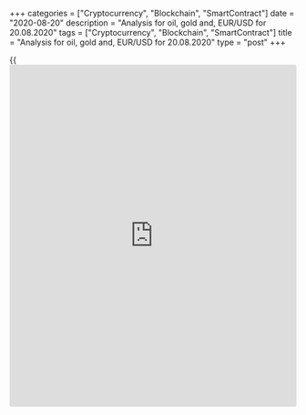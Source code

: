 +++
categories = ["Cryptocurrency", "Blockchain", "SmartContract"]
date = "2020-08-20"
description = "Analysis for oil, gold and, EUR/USD for 20.08.2020"
tags = ["Cryptocurrency", "Blockchain", "SmartContract"]
title = "Analysis for oil, gold and, EUR/USD for 20.08.2020"
type = "post"
+++

{{<iframe id="large-banner" src="https://www.bounty.group/#slide=1.0" width="100%" height="600" scrolling="no" style="border: 0px solid rgb(216, 221, 230); border-radius: 3px;">}}

August 20, 2020

August 20, 2020

Analysis for oil, gold and, EUR/USD for 20.08.2020Alex Rodionov

##  **Oil price forecast** **for** **today:** ** **USCrude****
******analysis**

WTI oil is trading in the middle-term uptrend with an upside target at
Target Zone 6 [49.17 - 48.42]. The week, I recommend entering purchases
according to the pattern in the broken-out TZ5 and in the key support
zone [37.23 – 36.61] if the price reaches it in the correction.

![LiteForex: Analysis for oil, gold and, EUR/USD for 20.08.2020][1]

In the shorter timeframe, oil is trading in the short-term uptrend.
Bulls are trying to break out the resistance Additional Zone [42.70 –
42.55]. The price is trading under the resistance, so we enter sell
trades with the target at the trend key support Intermediary Zone [40.33
– 40.02].

If AZ is broken out with the consolidation, we shall buy oil, and the
upside target will be Gold Zone 5 [45.04 - 44.67].

The trend key support is far from the current prices, in the zone of
[40.33 — 40.02].

![LiteForex: Analysis for oil, gold and, EUR/USD for 20.08.2020][2]

###  **[USCrude][3]Trading ideas for today:**

  1. Sell according to the pattern in Additional Zone [42.70 - 42.55]. TakeProfit: Intermediary Zone [40.33 - 40.02]. StopLoss: according to the pattern.
  2. If Additional Zone [42.70 – 42.55] is broken out upside, buy. TakeProfit: Gold Zone 5 [45.04 - 44.67]. StopLoss: below the next local low.

* * *

##  **Gold price forecast for today: XAUUSD analysis**

Amid yesterday’s [news](https://www.letsplayfx.com/blog/forex-news-website/), the gold prices fell to the key support of the
middle-term uptrend, according to the methodology. The key support is in
the zone of [1922.4 - 1913.1]. We shall monitor buyers’ activity in this
zone in the next few days. If there is a buy pattern, we shall enter a
long trade with the target at the high of this week.

![LiteForex: Analysis for oil, gold and, EUR/USD for 20.08.2020][4]

Let us study the shorter timeframe to identify the short-term trend. The
gold price broke out Additional Zone [1992.2 – 1989.9], where I
recommended entering sell trades on the retest with the target in the
Intermediary Zone [1969.0 – 1964.3].

Next, sellers broke out IZ as well, thus turning the short-term trend
down. Expect the test of Target Zone [1922.4 – 1913.1] until the end of
this week.

Today, I recommend entering sell trades according to the pattern in
Additional Zone [1950.2 - 1947.9] and Intermediary Zone [1975.8 —
1971.2].

![LiteForex: Analysis for oil, gold and, EUR/USD for 20.08.2020][5]

###  **[XAUUSD][6] Trading ideas for today:**

  1. Sell according to the pattern in Additional Zone [1950.2 - 1947.9]. TakeProfit: Target Zone [1922.4 - 1913.1]. StopLoss: according to the pattern rules.
  2. Sell according to the pattern in Intermediary Zone [1975.8 - 1971.2]. TakeProfit: Target Zone [1922.4 - 1913.1]. StopLoss: according to the pattern rules.

* * *

##  **Euro/Dollar forecast for today: EURUSD analysis**

The euro bulls failed to consolidate the price above Target Zone 4
[1.1914 – 1.1896] at a first try. As a result, the price rolled down
under the resistance, and there started a correction down. The
correction target is likely to be the test of the trend key support
Target Zone 4 [1.1914 - 1.1896]. I recommend entering new purchases in
the key support zone with a target at the high of this week.

![LiteForex: Analysis for oil, gold and, EUR/USD for 20.08.2020][7]

The short-term euro trend reversed down, amid the FOMC [news](https://www.letsplayfx.com/blog/forex-news-website/). The upside
scenario didn’t work out as the price didn’t reach Gold Zone [1.1993 -
1.1984].

Starting from today, we shall enter sell trades on the correction in the
strong resistance zones: Additional Zone [1.1880 - 1.1876] и
Intermediary Zone [1.1930 – 1.1921].

It will be relevant to buy the eurusd when the trend turns up via the IZ
breakout and the consolidation above.

![LiteForex: Analysis for oil, gold and, EUR/USD for 20.08.2020][8]

###  **[EURUSD][9] Trading ideas for today:**

  1. Sell according to the pattern in Additional Zone [1.1880 - 1.1876]. TakeProfit: 1.1832, Target Zone [1.1783 - 1.1765]. StopLoss: according to the pattern rules.

  2. Sell according to the pattern in Intermediary Zone [1.1930 - 1.1921]. TakeProfit: 1.1832, Target Zone [1.1783 - 1.1765]. StopLoss: according to the pattern rules.

> IZ - Intermediary Zone: responsible for the price momentum reversing

>

> TZ - Target Zone: a zone that is 75% likely to be reached after IZ
breakout.

>

> GZ - Gold Zone: zone in the medium-term momentum.

>

> All zones are calculated based on the average [daily](https://www.fintecher.org/2020/03/03/forex-trading-daily-strategy/) price of the
instrument and margin requirements of the futures.

* * *

P.S. Did you like my article? Share it in social networks: it will be
the best “thank you" :)

Ask me questions and comment below. I’ll be glad to answer your
questions and give necessary explanations.

 **Useful links:**

  * I recommend trying to trade with a reliable broker [here][10]. The system allows you to trade by yourself or copy successful traders from all across the globe.
  * Use my promo-code BLOG for getting deposit bonus 50% on LiteForex platform. Just enter this code in the appropriate field while [depositing][11] your trading account.
  * Telegram channel with high-quality analytics, Forex reviews, training articles, and other useful things for traders <t.me/liteforex>

## Price chart of EURUSD in real time mode

![Analysis for oil, gold and, EUR/USD for 20.08.2020][12]

The content of this article reflects the author’s opinion and does not
necessarily reflect the official position of LiteForex. The material
published on this page is provided for informational purposes only and
should not be considered as the provision of investment advice for the
purposes of Directive 2004/39/EC.

Rate this article:

{{value}}

( {{count}} {{title}} )

   1. cdn.liteforex.com/cache/uploads/blog_post/commodities/analytics/WTI_analysis_200820_1.png?w=30&s=df15c9e109e65b96058a648bc689aa7c
   2. cdn.liteforex.com/cache/uploads/blog_post/commodities/analytics/WTI_analysis_200820_2.png?w=30&s=4fa142ab257ea8a03747fb21970e1062
   3. my.liteforex.com/trading?type=oil
   4. cdn.liteforex.com/cache/uploads/blog_post/commodities/analytics/XAUUSD_analysis_200820_1.png?w=30&s=5453de10c177c205de614e12e7a8c8ca
   5. cdn.liteforex.com/cache/uploads/blog_post/commodities/analytics/XAUUSD_analysis_200820_2.png?w=30&s=684bcbb854721d04d4edc1f2c496c911
   6. my.liteforex.com/trading/chart?symbol=XAUUSD
   7. cdn.liteforex.com/cache/uploads/blog_post/commodities/analytics/EURUSD_analysis_200820_1.png?w=30&s=7f0ea4117429528821da442c3f3a05da
   8. cdn.liteforex.com/cache/uploads/blog_post/commodities/analytics/EURUSD_analysis_200820_2.png?w=30&s=1bb524f64e66d6ab6fabb5b6577a9058
   9. my.liteforex.com/trading/chart?symbol=EURUSD
   10. my.liteforex.com/?category=analysts-opinions&slug=analysis-for-oil-gold-and-eurusd-for-20082020&openPopup=%2Fregistration%2Fpopup&utm_source=blog&utm_medium=article&utm_campaign=bonus
   11. my.liteforex.com/deposit/?category=analysts-opinions&slug=analysis-for-oil-gold-and-eurusd-for-20082020&promo_code=BLOG&utm_source=blog&utm_medium=article&utm_campaign=bonus
   12. cdn.liteforex.com/cache/uploads/blog_post/commodities/eur_103.jpeg?q=75&w=1000&s=c12ca29585a355ffe5110b36cddda4d8